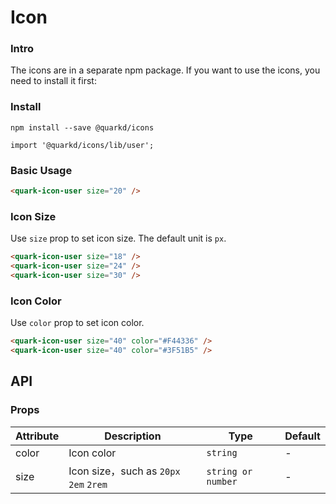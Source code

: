 # Icon

### Intro

The icons are in a separate npm package. If you want to use the icons, you need to install it first:

### Install

```tsx
npm install --save @quarkd/icons

import '@quarkd/icons/lib/user';
```
### Basic Usage

```html
<quark-icon-user size="20" />
```

### Icon Size

Use `size` prop to set icon size. The default unit is `px`.

```html
<quark-icon-user size="18" />
<quark-icon-user size="24" />
<quark-icon-user size="30" />
```

### Icon Color

Use `color` prop to set icon color.

```html
<quark-icon-user size="40" color="#F44336" />
<quark-icon-user size="40" color="#3F51B5" />
```

## API

### Props

| Attribute         | Description                             | Type             | Default           |
|--------------|----------------------------------|------------------|------------------|
| color        | Icon color                           | `string `          | -                |
| size         | Icon size，such as `20px` `2em` `2rem`    | `string or number` | -                |
